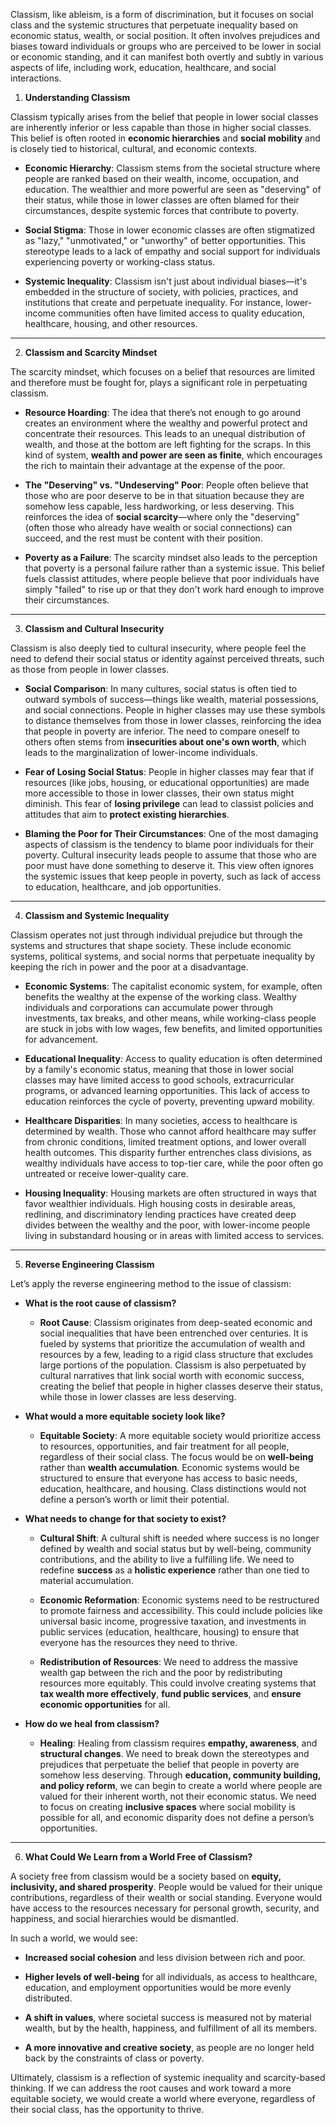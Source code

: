 Classism, like ableism, is a form of discrimination, but it focuses on social class and the systemic structures that perpetuate inequality based on economic status, wealth, or social position. It often involves prejudices and biases toward individuals or groups who are perceived to be lower in social or economic standing, and it can manifest both overtly and subtly in various aspects of life, including work, education, healthcare, and social interactions.

 1. **Understanding Classism**

Classism typically arises from the belief that people in lower social classes are inherently inferior or less capable than those in higher social classes. This belief is often rooted in **economic hierarchies** and **social mobility** and is closely tied to historical, cultural, and economic contexts.

- **Economic Hierarchy**: Classism stems from the societal structure where people are ranked based on their wealth, income, occupation, and education. The wealthier and more powerful are seen as "deserving" of their status, while those in lower classes are often blamed for their circumstances, despite systemic forces that contribute to poverty.
    
- **Social Stigma**: Those in lower economic classes are often stigmatized as "lazy," "unmotivated," or "unworthy" of better opportunities. This stereotype leads to a lack of empathy and social support for individuals experiencing poverty or working-class status.
    
- **Systemic Inequality**: Classism isn't just about individual biases—it's embedded in the structure of society, with policies, practices, and institutions that create and perpetuate inequality. For instance, lower-income communities often have limited access to quality education, healthcare, housing, and other resources.
    

---

 2. **Classism and Scarcity Mindset**

The scarcity mindset, which focuses on a belief that resources are limited and therefore must be fought for, plays a significant role in perpetuating classism.

- **Resource Hoarding**: The idea that there’s not enough to go around creates an environment where the wealthy and powerful protect and concentrate their resources. This leads to an unequal distribution of wealth, and those at the bottom are left fighting for the scraps. In this kind of system, **wealth and power are seen as finite**, which encourages the rich to maintain their advantage at the expense of the poor.
    
- **The "Deserving" vs. "Undeserving" Poor**: People often believe that those who are poor deserve to be in that situation because they are somehow less capable, less hardworking, or less deserving. This reinforces the idea of **social scarcity**—where only the "deserving" (often those who already have wealth or social connections) can succeed, and the rest must be content with their position.
    
- **Poverty as a Failure**: The scarcity mindset also leads to the perception that poverty is a personal failure rather than a systemic issue. This belief fuels classist attitudes, where people believe that poor individuals have simply "failed" to rise up or that they don't work hard enough to improve their circumstances.
    

---

 3. **Classism and Cultural Insecurity**

Classism is also deeply tied to cultural insecurity, where people feel the need to defend their social status or identity against perceived threats, such as those from people in lower classes.

- **Social Comparison**: In many cultures, social status is often tied to outward symbols of success—things like wealth, material possessions, and social connections. People in higher classes may use these symbols to distance themselves from those in lower classes, reinforcing the idea that people in poverty are inferior. The need to compare oneself to others often stems from **insecurities about one's own worth**, which leads to the marginalization of lower-income individuals.
    
- **Fear of Losing Social Status**: People in higher classes may fear that if resources (like jobs, housing, or educational opportunities) are made more accessible to those in lower classes, their own status might diminish. This fear of **losing privilege** can lead to classist policies and attitudes that aim to **protect existing hierarchies**.
    
- **Blaming the Poor for Their Circumstances**: One of the most damaging aspects of classism is the tendency to blame poor individuals for their poverty. Cultural insecurity leads people to assume that those who are poor must have done something to deserve it. This view often ignores the systemic issues that keep people in poverty, such as lack of access to education, healthcare, and job opportunities.
    

---

 4. **Classism and Systemic Inequality**

Classism operates not just through individual prejudice but through the systems and structures that shape society. These include economic systems, political systems, and social norms that perpetuate inequality by keeping the rich in power and the poor at a disadvantage.

- **Economic Systems**: The capitalist economic system, for example, often benefits the wealthy at the expense of the working class. Wealthy individuals and corporations can accumulate power through investments, tax breaks, and other means, while working-class people are stuck in jobs with low wages, few benefits, and limited opportunities for advancement.
    
- **Educational Inequality**: Access to quality education is often determined by a family's economic status, meaning that those in lower social classes may have limited access to good schools, extracurricular programs, or advanced learning opportunities. This lack of access to education reinforces the cycle of poverty, preventing upward mobility.
    
- **Healthcare Disparities**: In many societies, access to healthcare is determined by wealth. Those who cannot afford healthcare may suffer from chronic conditions, limited treatment options, and lower overall health outcomes. This disparity further entrenches class divisions, as wealthy individuals have access to top-tier care, while the poor often go untreated or receive lower-quality care.
    
- **Housing Inequality**: Housing markets are often structured in ways that favor wealthier individuals. High housing costs in desirable areas, redlining, and discriminatory lending practices have created deep divides between the wealthy and the poor, with lower-income people living in substandard housing or in areas with limited access to services.
    

---

 5. **Reverse Engineering Classism**

Let’s apply the reverse engineering method to the issue of classism:

- **What is the root cause of classism?**
    
    - **Root Cause**: Classism originates from deep-seated economic and social inequalities that have been entrenched over centuries. It is fueled by systems that prioritize the accumulation of wealth and resources by a few, leading to a rigid class structure that excludes large portions of the population. Classism is also perpetuated by cultural narratives that link social worth with economic success, creating the belief that people in higher classes deserve their status, while those in lower classes are less deserving.
        
- **What would a more equitable society look like?**
    
    - **Equitable Society**: A more equitable society would prioritize access to resources, opportunities, and fair treatment for all people, regardless of their social class. The focus would be on **well-being** rather than **wealth accumulation**. Economic systems would be structured to ensure that everyone has access to basic needs, education, healthcare, and housing. Class distinctions would not define a person’s worth or limit their potential.
        
- **What needs to change for that society to exist?**
    
    - **Cultural Shift**: A cultural shift is needed where success is no longer defined by wealth and social status but by well-being, community contributions, and the ability to live a fulfilling life. We need to redefine **success** as a **holistic experience** rather than one tied to material accumulation.
        
    - **Economic Reformation**: Economic systems need to be restructured to promote fairness and accessibility. This could include policies like universal basic income, progressive taxation, and investments in public services (education, healthcare, housing) to ensure that everyone has the resources they need to thrive.
        
    - **Redistribution of Resources**: We need to address the massive wealth gap between the rich and the poor by redistributing resources more equitably. This could involve creating systems that **tax wealth more effectively**, **fund public services**, and **ensure economic opportunities** for all.
        
- **How do we heal from classism?**
    
    - **Healing**: Healing from classism requires **empathy, awareness**, and **structural changes**. We need to break down the stereotypes and prejudices that perpetuate the belief that people in poverty are somehow less deserving. Through **education, community building, and policy reform**, we can begin to create a world where people are valued for their inherent worth, not their economic status. We need to focus on creating **inclusive spaces** where social mobility is possible for all, and economic disparity does not define a person’s opportunities.
        

---

 6. **What Could We Learn from a World Free of Classism?**

A society free from classism would be a society based on **equity, inclusivity, and shared prosperity**. People would be valued for their unique contributions, regardless of their wealth or social standing. Everyone would have access to the resources necessary for personal growth, security, and happiness, and social hierarchies would be dismantled.

In such a world, we would see:

- **Increased social cohesion** and less division between rich and poor.
    
- **Higher levels of well-being** for all individuals, as access to healthcare, education, and employment opportunities would be more evenly distributed.
    
- **A shift in values**, where societal success is measured not by material wealth, but by the health, happiness, and fulfillment of all its members.
    
- **A more innovative and creative society**, as people are no longer held back by the constraints of class or poverty.
    

Ultimately, classism is a reflection of systemic inequality and scarcity-based thinking. If we can address the root causes and work toward a more equitable society, we would create a world where everyone, regardless of their social class, has the opportunity to thrive.